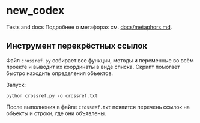 # new_codex
Tests and docs
Подробнее о метафорах см. [docs/metaphors.md](docs/metaphors.md).

## Инструмент перекрёстных ссылок
Файл `crossref.py` собирает все функции, методы и переменные во всём проекте и выводит их координаты в виде списка. Скрипт помогает быстро находить определения объектов.

Запуск:
```
python crossref.py -o crossref.txt
```
После выполнения в файле `crossref.txt` появится перечень ссылок на объекты и строки, где они объявлены.
